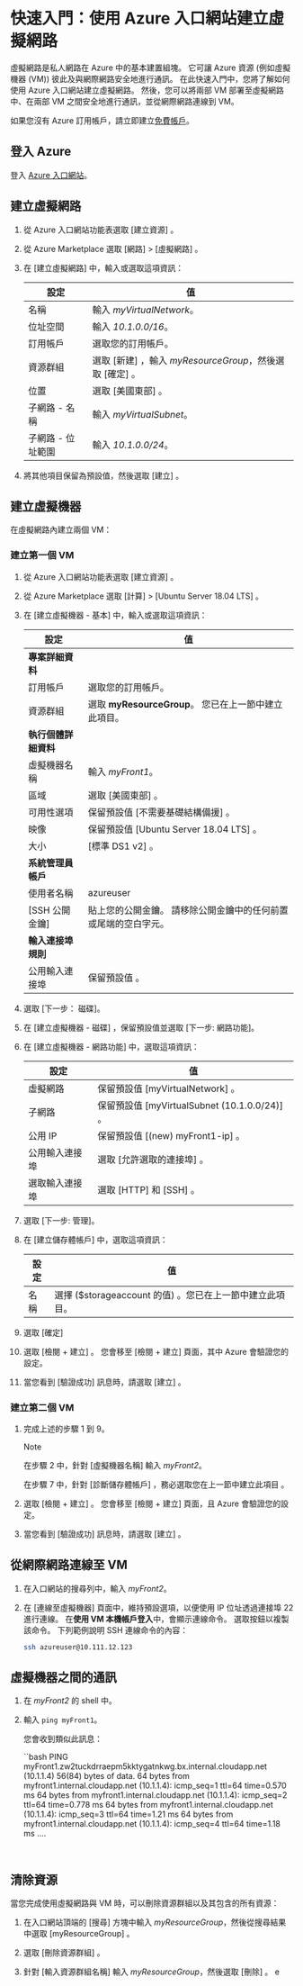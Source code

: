 
# <a name="quickstart-create-a-virtual-network-using-the-azure-portal"></a>快速入門：使用 Azure 入口網站建立虛擬網路

虛擬網路是私人網路在 Azure 中的基本建置組塊。 它可讓 Azure 資源 (例如虛擬機器 (VM)) 彼此及與網際網路安全地進行通訊。 在此快速入門中，您將了解如何使用 Azure 入口網站建立虛擬網路。 然後，您可以將兩部 VM 部署至虛擬網路中、在兩部 VM 之間安全地進行通訊，並從網際網路連線到 VM。


如果您沒有 Azure 訂用帳戶，請立即建立[免費帳戶](https://azure.microsoft.com/free/?WT.mc_id=A261C142F)。

## <a name="sign-in-to-azure"></a>登入 Azure

登入 [Azure 入口網站](https://portal.azure.com)。

## <a name="create-a-virtual-network"></a>建立虛擬網路

1. 從 Azure 入口網站功能表選取 [建立資源]  。

2. 從 Azure Marketplace 選取 [網路]   > [虛擬網路]  。

3. 在 [建立虛擬網路]  中，輸入或選取這項資訊：

    | 設定 | 值 |
    | ------- | ----- |
    | 名稱 | 輸入 *myVirtualNetwork*。 |
    | 位址空間 | 輸入 *10.1.0.0/16*。 |
    | 訂用帳戶 | 選取您的訂用帳戶。|
    | 資源群組 | 選取 [新建]  ，輸入 *myResourceGroup*，然後選取 [確定]  。 |
    | 位置 | 選取 [美國東部]  。|
    | 子網路 - 名稱 | 輸入 *myVirtualSubnet*。 |
    | 子網路 - 位址範圍 | 輸入 *10.1.0.0/24*。 |

4. 將其他項目保留為預設值，然後選取 [建立]  。

## <a name="create-virtual-machines"></a>建立虛擬機器

在虛擬網路內建立兩個 VM：

### <a name="create-the-first-vm"></a>建立第一個 VM

1. 從 Azure 入口網站功能表選取 [建立資源]  。

2. 從 Azure Marketplace 選取 [計算]   > [Ubuntu Server 18.04 LTS]  。

3. 在 [建立虛擬機器 - 基本]  中，輸入或選取這項資訊：

    | 設定 | 值 |
    | ------- | ----- |
    | **專案詳細資料** | |
    | 訂用帳戶 | 選取您的訂用帳戶。 |
    | 資源群組 | 選取 **myResourceGroup**。 您已在上一節中建立此項目。 |
    | **執行個體詳細資料** |  |
    | 虛擬機器名稱 | 輸入 *myFront1*。 |
    | 區域 | 選取 [美國東部]  。 |
    | 可用性選項 | 保留預設值 [不需要基礎結構備援]  。 |
    | 映像 | 保留預設值 [Ubuntu Server 18.04 LTS]  。 |
    | 大小 | [標準 DS1 v2]  。 |
    | **系統管理員帳戶** |  |
    | 使用者名稱 | azureuser |
    | [SSH 公開金鑰]  | 貼上您的公開金鑰。 請移除公開金鑰中的任何前置或尾端的空白字元。|
    | **輸入連接埠規則** |  |
    | 公用輸入連接埠 | 保留預設值  。 |
 
4. 選取 [下一步：  磁碟]。

5. 在 [建立虛擬機器 - 磁碟]  ，保留預設值並選取 [下一步:  網路功能]。

6. 在 [建立虛擬機器 - 網路功能]  中，選取這項資訊：

    | 設定 | 值 |
    | ------- | ----- |
    | 虛擬網路 | 保留預設值 [myVirtualNetwork]  。 |
    | 子網路 | 保留預設值 [myVirtualSubnet (10.1.0.0/24)]  。 |
    | 公用 IP | 保留預設值 [(new) myFront1-ip]  。 |
    | 公用輸入連接埠 | 選取 [允許選取的連接埠]  。 |
    | 選取輸入連接埠 | 選取 [HTTP]  和 [SSH]  。

7. 選取 [下一步:  管理]。

8. 在 [建立儲存體帳戶]  中，選取這項資訊：

    | 設定 | 值 |
    | ------- | ----- |
    | 名稱 | 選擇 ($storageaccount 的值) 。您已在上一節中建立此項目。|

9. 選取 [確定] 

10. 選取 [檢閱 + 建立]  。 您會移至 [檢閱 + 建立]  頁面，其中 Azure 會驗證您的設定。

11. 當您看到 [驗證成功]  訊息時，請選取 [建立]  。

### <a name="create-the-second-vm"></a>建立第二個 VM

1. 完成上述的步驟 1 到 9。

    > [!NOTE]
    > 在步驟 2 中，針對 [虛擬機器名稱]  輸入 *myFront2*。
    >
    > 在步驟 7 中，針對 [診斷儲存體帳戶]  ，務必選取您在上一節中建立此項目  。

2. 選取 [檢閱 + 建立]  。 您會移至 [檢閱 + 建立]  頁面，且 Azure 會驗證您的設定。

3. 當您看到 [驗證成功]  訊息時，請選取 [建立]  。


## <a name="connect-to-a-vm-from-the-internet"></a>從網際網路連線至 VM

1. 在入口網站的搜尋列中，輸入 *myFront2*。

2. 在 [連線至虛擬機器]  頁面中，維持預設選項，以便使用 IP 位址透過連接埠 22 進行連線。 在**使用 VM 本機帳戶登入**中，會顯示連線命令。 選取按鈕以複製該命令。 下列範例說明 SSH 連線命令的內容：

    ```bash
    ssh azureuser@10.111.12.123
    ```

## <a name="communicate-between-vms"></a>虛擬機器之間的通訊

1. 在 *myFront2* 的 shell 中。

2. 輸入 `ping myFront1`。

    您會收到類似此訊息：

    ``bash
    PING myFront1.zw2tuckdrraepm5kktygatnkwg.bx.internal.cloudapp.net (10.1.1.4) 56(84) bytes of data.
    64 bytes from myfront1.internal.cloudapp.net (10.1.1.4): icmp_seq=1 ttl=64 time=0.570 ms
    64 bytes from myfront1.internal.cloudapp.net (10.1.1.4): icmp_seq=2 ttl=64 time=0.778 ms
    64 bytes from myfront1.internal.cloudapp.net (10.1.1.4): icmp_seq=3 ttl=64 time=1.21 ms
    64 bytes from myfront1.internal.cloudapp.net (10.1.1.4): icmp_seq=4 ttl=64 time=1.18 ms
    ....
    ```
    

## <a name="clean-up-resources"></a>清除資源

當您完成使用虛擬網路與 VM 時，可以刪除資源群組以及其包含的所有資源：

1. 在入口網站頂端的 [搜尋]  方塊中輸入 *myResourceGroup*，然後從搜尋結果中選取 [myResourceGroup]  。

2. 選取 [刪除資源群組]  。

3. 針對 [輸入資源群組名稱]  輸入 *myResourceGroup*，然後選取 [刪除]  。
e